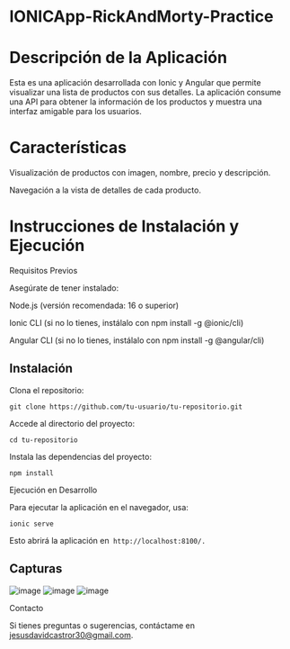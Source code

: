 # IONICApp-RickAndMorty-Practice

# Descripción de la Aplicación

Esta es una aplicación desarrollada con Ionic y Angular que permite visualizar una lista de productos con sus detalles. La aplicación consume una API para obtener la información de los productos y muestra una interfaz amigable para los usuarios.

# Características

Visualización de productos con imagen, nombre, precio y descripción.

Navegación a la vista de detalles de cada producto.

# Instrucciones de Instalación y Ejecución

Requisitos Previos

Asegúrate de tener instalado:

Node.js (versión recomendada: 16 o superior)

Ionic CLI (si no lo tienes, instálalo con npm install -g @ionic/cli)

Angular CLI (si no lo tienes, instálalo con npm install -g @angular/cli)

## Instalación

Clona el repositorio:
````
git clone https://github.com/tu-usuario/tu-repositorio.git
````

Accede al directorio del proyecto:
````
cd tu-repositorio
````
Instala las dependencias del proyecto:
````
npm install
````
Ejecución en Desarrollo

Para ejecutar la aplicación en el navegador, usa:
````
ionic serve
````
Esto abrirá la aplicación en```` http://localhost:8100/.````

## Capturas
![image](https://github.com/user-attachments/assets/a576a973-22b2-4a05-9f00-5714e00425ce)
![image](https://github.com/user-attachments/assets/787f9709-9a48-4aa8-a41c-bd138c99f218)
![image](https://github.com/user-attachments/assets/01d26d1c-9a3f-45bb-836e-940029cfa2f8)

Contacto

Si tienes preguntas o sugerencias, contáctame en jesusdavidcastror30@gmail.com.
